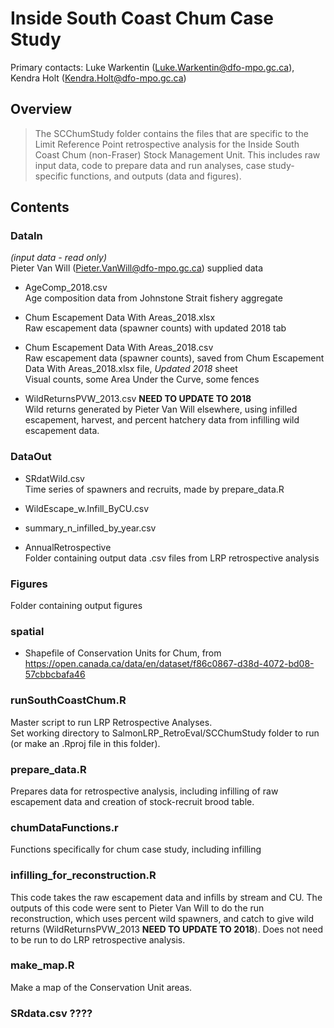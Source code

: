 # Inside South Coast Chum Case Study

Primary contacts: Luke Warkentin (Luke.Warkentin@dfo-mpo.gc.ca), Kendra Holt (Kendra.Holt@dfo-mpo.gc.ca)

## Overview

> The SCChumStudy folder contains the files that are specific to the Limit Reference Point retrospective analysis for the Inside South Coast Chum (non-Fraser) Stock Management Unit. This includes raw input data, code to prepare data and run analyses, case study-specific functions, and outputs (data and figures). 

## Contents

### DataIn  
_(input data - read only)_  
Pieter Van Will (Pieter.VanWill@dfo-mpo.gc.ca) supplied data

* AgeComp_2018.csv  
Age composition data from Johnstone Strait fishery aggregate

* Chum Escapement Data With Areas_2018.xlsx  
Raw escapement data (spawner counts) with updated 2018 tab

* Chum Escapement Data With Areas_2018.csv  
Raw escapement data (spawner counts), saved from Chum Escapement Data With Areas_2018.xlsx file, _Updated 2018_ sheet  
Visual counts, some Area Under the Curve, some fences

* WildReturnsPVW_2013.csv **NEED TO UPDATE TO 2018**  
Wild returns generated by Pieter Van Will elsewhere, using infilled escapement, harvest, and percent hatchery data from infilling wild escapement data.

### DataOut

* SRdatWild.csv  
Time series of spawners and recruits, made by prepare_data.R

* WildEscape_w.Infill_ByCU.csv  

* summary_n_infilled_by_year.csv

* AnnualRetrospective  
Folder containing output data .csv files from LRP retrospective analysis

### Figures  
Folder containing output figures

### spatial
* Shapefile of Conservation Units for Chum, from https://open.canada.ca/data/en/dataset/f86c0867-d38d-4072-bd08-57cbbcbafa46

### runSouthCoastChum.R
Master script to run LRP Retrospective Analyses.  
Set working directory to SalmonLRP_RetroEval/SCChumStudy folder to run (or make an .Rproj file in this folder).

### prepare_data.R
Prepares data for retrospective analysis, including infilling of raw escapement data and creation of stock-recruit brood table. 

### chumDataFunctions.r
Functions specifically for chum case study, including infilling

### infilling_for_reconstruction.R
This code takes the raw escapement data and infills by stream and CU. The outputs of this code were sent to Pieter Van Will to do the run reconstruction, which uses percent wild spawners, and catch to give wild returns (WildReturnsPVW_2013 **NEED TO UPDATE TO 2018**). Does not need to be run to do LRP retrospective analysis.

### make_map.R
Make a map of the Conservation Unit areas.

### SRdata.csv ???? 



